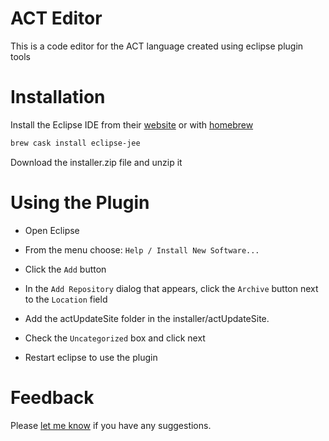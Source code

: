 # ACT Editor

This is a code editor for the ACT language created using eclipse plugin tools

# Installation 

Install the Eclipse IDE from their [website](https://www.eclipse.org/downloads/) or with [homebrew](https://brew.sh/)

```bash
brew cask install eclipse-jee
```

Download the installer.zip file and unzip it

# Using the Plugin

- Open Eclipse

- From the menu choose: `Help / Install New Software...`

- Click the `Add` button

- In the `Add Repository` dialog that appears, click the `Archive` button next to the `Location` field

- Add the actUpdateSite folder in the installer/actUpdateSite.

- Check the `Uncategorized` box and click next 

- Restart eclipse to use the plugin  

# Feedback

Please [let me know](mailto:mawuli.akpalu@yale.edu) if you have any suggestions.

